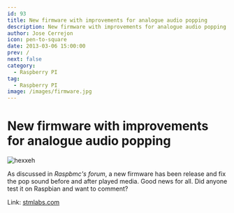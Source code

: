 ```yaml
---
id: 93
title: New firmware with improvements for analogue audio popping
description: New firmware with improvements for analogue audio popping
author: Jose Cerrejon
icon: pen-to-square
date: 2013-03-06 15:00:00
prev: /
next: false
category:
  - Raspberry PI
tag:
  - Raspberry PI
image: /images/firmware.jpg
---
```


# New firmware with improvements for analogue audio popping

![hexxeh](/images/firmware.jpg)

As discussed in *Raspbmc's forum*, a new firmware has been release and fix the pop sound before and after played media. Good news for all. Did anyone test it on Raspbian and want to comment?

Link: [stmlabs.com](http://forum.stmlabs.com/showthread.php?tid=4573&pid=59568#pid59568)